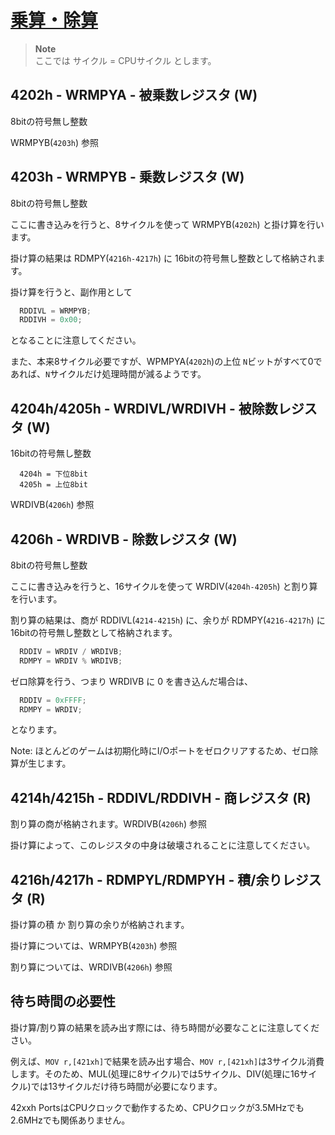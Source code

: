 # [乗算・除算](https://problemkaputt.de/fullsnes.htm#snesmathsmultiplydivide)

>**Note**  
> ここでは サイクル = CPUサイクル とします。

## 4202h - WRMPYA - 被乗数レジスタ (W)

8bitの符号無し整数

WRMPYB(`4203h`) 参照

## 4203h - WRMPYB - 乗数レジスタ (W)

8bitの符号無し整数

ここに書き込みを行うと、8サイクルを使って WRMPYB(`4202h`) と掛け算を行います。

掛け算の結果は RDMPY(`4216h-4217h`) に 16bitの符号無し整数として格納されます。

掛け算を行うと、副作用として

```c
  RDDIVL = WRMPYB;
  RDDIVH = 0x00;
```

となることに注意してください。

また、本来8サイクル必要ですが、WPMPYA(`4202h`)の上位 `N`ビットがすべて0であれば、`N`サイクルだけ処理時間が減るようです。

## 4204h/4205h - WRDIVL/WRDIVH - 被除数レジスタ (W)

16bitの符号無し整数

```
  4204h = 下位8bit
  4205h = 上位8bit
```

WRDIVB(`4206h`) 参照

## 4206h - WRDIVB - 除数レジスタ (W)

8bitの符号無し整数

ここに書き込みを行うと、16サイクルを使って WRDIV(`4204h-4205h`) と割り算を行います。

割り算の結果は、商が RDDIVL(`4214-4215h`) に、余りが RDMPY(`4216-4217h`) に 16bitの符号無し整数として格納されます。

```c
  RDDIV = WRDIV / WRDIVB;
  RDMPY = WRDIV % WRDIVB;
```

ゼロ除算を行う、つまり WRDIVB に 0 を書き込んだ場合は、

```c
  RDDIV = 0xFFFF;
  RDMPY = WRDIV;
```

となります。

Note: ほとんどのゲームは初期化時にI/Oポートをゼロクリアするため、ゼロ除算が生じます。

## 4214h/4215h - RDDIVL/RDDIVH - 商レジスタ (R)

割り算の商が格納されます。WRDIVB(`4206h`) 参照

掛け算によって、このレジスタの中身は破壊されることに注意してください。

## 4216h/4217h - RDMPYL/RDMPYH - 積/余りレジスタ (R)

掛け算の積 か 割り算の余りが格納されます。

掛け算については、WRMPYB(`4203h`) 参照

割り算については、WRDIVB(`4206h`) 参照

## 待ち時間の必要性

掛け算/割り算の結果を読み出す際には、待ち時間が必要なことに注意してください。

例えば、`MOV r,[421xh]`で結果を読み出す場合、`MOV r,[421xh]`は3サイクル消費します。そのため、MUL(処理に8サイクル)では5サイクル、DIV(処理に16サイクル)では13サイクルだけ待ち時間が必要になります。

42xxh PortsはCPUクロックで動作するため、CPUクロックが3.5MHzでも2.6MHzでも関係ありません。


